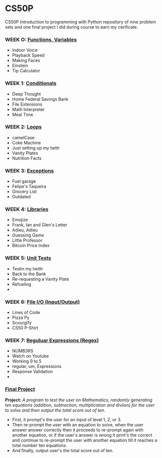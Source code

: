 # CS50P 

CS50P Introduction to programming with Python repository of nine problem sets and one final project I did during course to earn my cerificate.

### WEEK O: [Functions, Variables](https://cs50.harvard.edu/python/2022/psets/0/)
* Indoor Voice 
*  Playback Speed
* Making Faces
* Einstein
* Tip Calculator

### WEEK 1: [Conditionals](https://cs50.harvard.edu/python/2022/psets/1/)
* Deep Thought
* Home Federal Savings Bank
* File Extensions
* Math Interpreter
* Meal Time

### WEEK 2: [Loops](https://cs50.harvard.edu/python/2022/weeks/2/)
* camelCase
* Coke Machine
* Just setting up my twttr
* Vanity Plates
* Nutrition Facts

### WEEK 3: [Exceptions](https://cs50.harvard.edu/python/2022/weeks/3/)
* Fuel garage
* Felipe's Taqueira
* Grocery List
* Outdated

### WEEK 4: [Libraries](https://cs50.harvard.edu/python/2022/weeks/4/)
* Emojize
* Frank, Ian and Glen's Letter
* Adieu, Adieu
* Guessing Game
* Little Professor
* Bitcoin Price Index

### WEEK 5: [Unit Tests](https://cs50.harvard.edu/python/2022/psets/5/)
* Testin my twittr
* Back to the Bank
* Re-requesting a Vanity Plate
* Refueling
*
### WEEK 6: [File I/O (Input/Output)](https://cs50.harvard.edu/python/2022/weeks/6/)
* Lines of Code
* Pizza Py
* Scourgify
* CS50 P-Shirt

### WEEK 7: [Reguluar Expressions (Regex)](https://cs50.harvard.edu/python/2022/weeks/7/)
* NUMB3RS
* Watch on Youtube
* Working 9 to 5
* regular, um, Expressions
* Response Validation
*

### [Final Project](https://cs50.harvard.edu/python/2022/project/)
**Project:** *A program to test the user on Mathematics, randomly generating ten equations (addition, subtraction, multiplication and diviion) for the user to solve and then output the total score out of ten.*
* First, it prompt's the user for an input of level 1, 2, or 3.
* Then re-prompt the user with an equation to solve, when the user answer answer correctly then it proceeds to re-prompt again with another equation, or if the user's answer is wrong it print's the correct and continue to re-prompt the user with another equation till it reaches a total number ten equations.
* And finally, output user's the total score out of ten.
